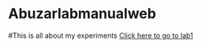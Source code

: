 # Abuzarlabmanualweb
#This is all about my experiments
<a href="https://abuzar7514.github.io/Abuzarlabmanualweb/lab2.html"> Click here to go to lab1</a>

